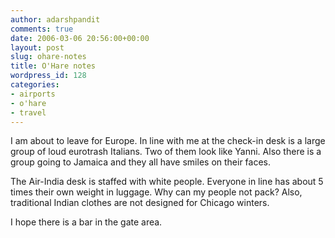```yaml
---
author: adarshpandit
comments: true
date: 2006-03-06 20:56:00+00:00
layout: post
slug: ohare-notes
title: O'Hare notes
wordpress_id: 128
categories:
- airports
- o'hare
- travel
---
```


I am about to leave for Europe. In line with me at the check-in desk is a large group of loud eurotrash Italians. Two of them look like Yanni. Also there is a group going to Jamaica and they all have smiles on their faces.




The Air-India desk is staffed with white people. Everyone in line has about 5 times their own weight in luggage. Why can my people not pack? Also, traditional Indian clothes are not designed for Chicago winters.




I hope there is a bar in the gate area.
